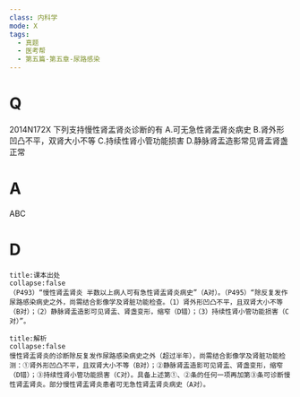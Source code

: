 ```yaml
---
class: 内科学
mode: X
tags:
  - 真题
  - 医考帮
  - 第五篇-第五章-尿路感染
---
```


# Q
2014N172X 下列支持慢性肾盂肾炎诊断的有
A.可无急性肾盂肾炎病史
B.肾外形凹凸不平，双肾大小不等
C.持续性肾小管功能损害
D.静脉肾盂造影常见肾盂肾盏正常

# A
ABC
# D
```ad-note
title:课本出处
collapse:false
（P493）“慢性肾盂肾炎 半数以上病人可有急性肾盂肾炎病史”（A对）。（P495）“除反复发作尿路感染病史之外，尚需结合影像学及肾脏功能检查。（1）肾外形凹凸不平，且双肾大小不等（B对）；（2）静脉肾盂造影可见肾盂、肾盏变形，缩窄（D错）；（3）持续性肾小管功能损害（C对）”。
```

```ad-summary
title:解析
collapse:false
慢性肾盂肾炎的诊断除反复发作尿路感染病史之外（超过半年），尚需结合影像学及肾脏功能检测：①肾外形凹凸不平，且双肾大小不等（B对）；②静脉肾盂造影可见肾盂、肾盏变形，缩窄（D错）；③持续性肾小管功能损害（C对）。具备上述第①、②条的任何一项再加第③条可诊断慢性肾盂肾炎。部分慢性肾盂肾炎患者可无急性肾盂肾炎病史（A对）。
```

